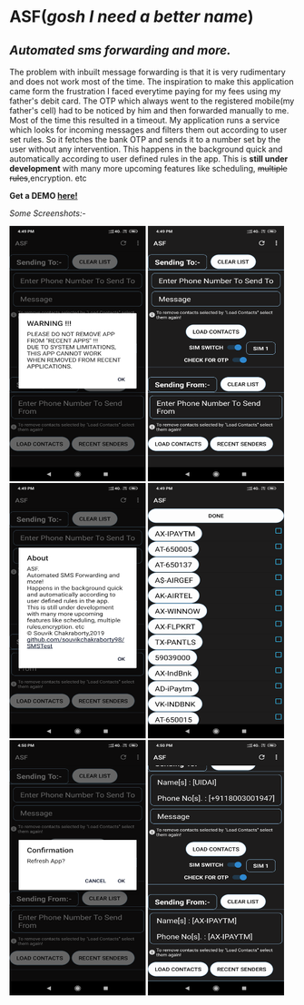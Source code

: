 ﻿# **ASF(*gosh I need a better name*)**

## *Automated sms forwarding and more.*

The problem with inbuilt message forwarding is that it is very rudimentary and does not work most of the time. The inspiration to make this application came form the frustration I faced everytime paying for my fees using my father's debit card. The OTP which always went to the registered mobile(my father's cell) had to be noticed by him and then forwarded manually to me. Most of the time this resulted in a timeout. My application runs a service which looks for incoming messages and filters them out according to user set rules. So it fetches the bank OTP and sends it to a number set by the user without any intervention. This happens in the background quick and automatically according to user defined rules in the app. This is **still under development** with many more upcoming features like scheduling, ~~multiple rules~~,encryption. etc

**Get a DEMO [here!](https://github.com/souvikchakraborty98/SMSTest/raw/master/app/release/app-release.apk)** 

*Some Screenshots:-*

<a href="https://github.com/souvikchakraborty98/SMSTest/blob/master/screen6.png?raw=true"><img src="https://github.com/souvikchakraborty98/SMSTest/blob/master/screen6.png?raw=true" height="450" width="240" ></a> <a href="https://github.com/souvikchakraborty98/SMSTest/blob/master/screen1.png?raw=true"><img src="https://github.com/souvikchakraborty98/SMSTest/blob/master/screen1.png?raw=true" height="450" width="240" ></a> <a href="https://github.com/souvikchakraborty98/SMSTest/blob/master/screen2.png?raw=true"><img src="https://github.com/souvikchakraborty98/SMSTest/blob/master/screen2.png?raw=true" height="450" width="240" ></a> <a href="https://github.com/souvikchakraborty98/SMSTest/blob/master/screen3.png?raw=true"><img src="https://github.com/souvikchakraborty98/SMSTest/blob/master/screen3.png?raw=true" height="450" width="240" ></a> <a href="https://github.com/souvikchakraborty98/SMSTest/blob/master/screen4.png?raw=true"><img src="https://github.com/souvikchakraborty98/SMSTest/blob/master/screen4.png?raw=true" height="450" width="240" ></a> <a href="https://github.com/souvikchakraborty98/SMSTest/blob/master/screen5.png?raw=true"><img src="https://github.com/souvikchakraborty98/SMSTest/blob/master/screen5.png?raw=true" height="450" width="240" ></a>

